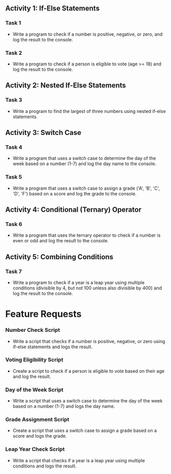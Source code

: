 ## Activity 1: If-Else Statements

### Task 1

- Write a program to check if a number is positive, negative, or zero, and log the result to the console.

### Task 2

- Write a program to check if a person is eligible to vote (age >= 18) and log the result to the console.

## Activity 2: Nested If-Else Statements

### Task 3

- Write a program to find the largest of three numbers using nested if-else statements.

## Activity 3: Switch Case

### Task 4

- Write a program that uses a switch case to determine the day of the week based on a number (1-7) and log the day name to the console.

### Task 5

- Write a program that uses a switch case to assign a grade ('A', 'B', 'C', 'D', 'F') based on a score and log the grade to the console.

## Activity 4: Conditional (Ternary) Operator

### Task 6

- Write a program that uses the ternary operator to check if a number is even or odd and log the result to the console.

## Activity 5: Combining Conditions

### Task 7

- Write a program to check if a year is a leap year using multiple conditions (divisible by 4, but not 100 unless also divisible by 400) and log the result to the console.

# Feature Requests

### Number Check Script

- Write a script that checks if a number is positive, negative, or zero using if-else statements and logs the result.

### Voting Eligibility Script

- Create a script to check if a person is eligible to vote based on their age and log the result.

### Day of the Week Script

- Write a script that uses a switch case to determine the day of the week based on a number (1-7) and logs the day name.

### Grade Assignment Script

- Create a script that uses a switch case to assign a grade based on a score and logs the grade.

### Leap Year Check Script

- Write a script that checks if a year is a leap year using multiple conditions and logs the result.
